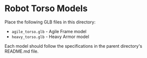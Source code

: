 # Robot Torso Models

Place the following GLB files in this directory:

- `agile_torso.glb` - Agile Frame model
- `heavy_torso.glb` - Heavy Armor model

Each model should follow the specifications in the parent directory's README.md file. 